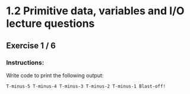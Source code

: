 # 1.2 Primitive data, variables and I/O lecture questions 
## Exercise 1 / 6
### Instructions:
Write code to print the following output:


`T-minus-5
T-minus-4
T-minus-3
T-minus-2
T-minus-1
Blast-off!`
